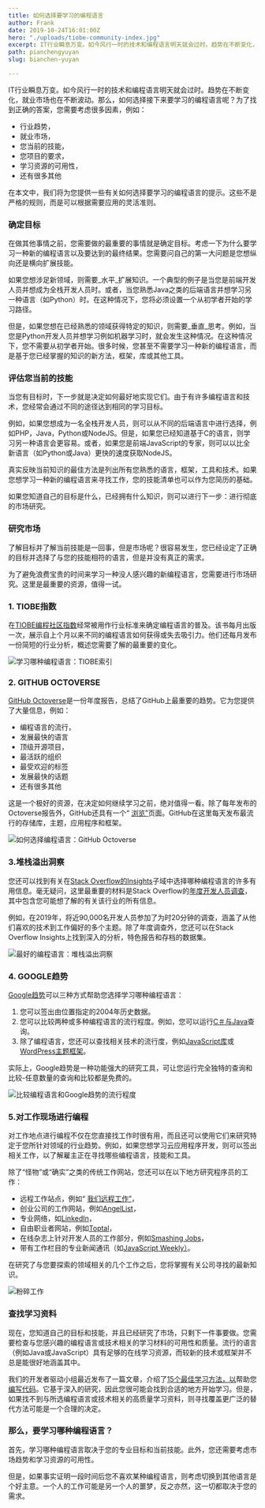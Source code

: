 ```yaml
---
title: 如何选择要学习的编程语言
author: Frank
date: 2019-10-24T16:01:00Z
hero: "./uploads/tiobe-community-index.jpg"
excerpt: IT行业瞬息万变。如今风行一时的技术和编程语言明天就会过时。趋势在不断变化，就业市场也在不断波动。那么，如何选择接下来要学习的编程语言呢？
path: pianchengyuyan
slug: bianchen-yuyan

---
```

IT行业瞬息万变。如今风行一时的技术和编程语言明天就会过时。趋势在不断变化，就业市场也在不断波动。那么，如何选择接下来要学习的编程语言呢？为了找到正确的答案，您需要考虑很多因素，例如：

* 行业趋势，
* 就业市场，
* 您当前的技能，
* 您项目的要求，
* 学习资源的可用性，
* 还有很多其他

在本文中，我们将为您提供一些有关如何选择要学习的编程语言的提示。这些不是严格的规则，而是可以根据需要应用的灵活准则。

### 确定目标

在做其他事情之前，您需要做的最重要的事情就是确定目标。考虑一下为什么要学习一种新的编程语言以及要达到的最终结果。您需要问自己的第一大问题是您想纵向还是横向扩展技能。

如果您想涉足新领域，则需要_水平_扩展知识。一个典型的例子是当您是前端开发人员并想成为全栈开发人员时。或者，当您熟悉Java之类的后端语言并想学习另一种语言（如Python）时。在这种情况下，您将必须设置一个从初学者开始的学习路径。

但是，如果您想在已经熟悉的领域获得特定的知识，则需要_垂直_思考。例如，当您是Python开发人员并想学习例如机器学习时，就会发生这种情况。在这种情况下，您不需要从初学者开始。很多时候，您甚至不需要学习一种新的编程语言，而是基于您已经掌握的知识的新方法，框架，库或其他工具。

### 评估您当前的技能

当您有目标时，下一步就是决定如何最好地实现它们。由于有许多编程语言和技术，您经常会通过不同的途径达到相同的学习目标。

例如，如果您想成为一名全栈开发人员，则可以从不同的后端语言中进行选择，例如PHP，Java，Python或NodeJS。但是，如果您已经知道基于C的语言，则学习另一种语言会更容易。或者，如果您是前端JavaScript的专家，则可以以比全新语言（如Python或Java）更快的速度获取NodeJS。

真实反映当前知识的最佳方法是列出所有您熟悉的语言，框架，工具和技术。如果您想学习一种新的编程语言来寻找工作，您的技能清单也可以作为您简历的基础。

如果您知道自己的目标是什么，已经拥有什么知识，则可以进行下一步：进行彻底的市场研究。

### 研究市场

了解目标并了解当前技能是一回事，但是市场呢？很容易发生，您已经设定了正确的目标并选择了与您的技能相符的语言，但是并没有真正的需求。

为了避免浪费宝贵的时间来学习一种没人感兴趣的新编程语言，您需要进行市场研究。这里是最重要的资源，值得一试。

### 1. TIOBE指数

在[TIOBE编程社区指数](https://www.tiobe.com/tiobe-index/)经常被用作行业标准来确定编程语言的普及。该书每月出版一次，展示自上个月以来不同的编程语言如何获得或失去吸引力。他们还每月发布一份简短的行业分析，概述您需要了解的最重要的变化。

![学习哪种编程语言：TIOBE索引](https://www.developerdrive.com/wp-content/uploads/2019/05/tiobe-community-index.jpg)

### 2. GITHUB OCTOVERSE

[GitHub Octoverse](https://octoverse.github.com/)是一份年度报告，总结了GitHub上最重要的趋势。它为您提供了大量信息，例如：

* 编程语言的流行，
* 发展最快的语言
* 顶级开源项目，
* 最活跃的组织
* 最受欢迎的标签
* 发展最快的话题
* 还有很多其他

这是一个极好的资源，在决定如何继续学习之前，绝对值得一看。除了每年发布的Octoverse报告外，GitHub还具有一个“ [浏览”](https://github.com/explore)页面。GitHub在这里每天发布最流行的存储库，主题，应用程序和框架。

![如何选择编程语言：GitHub Octoverse](https://www.developerdrive.com/wp-content/uploads/2019/05/github-octoverse.jpg)

### 3.堆栈溢出洞察

您还可以找到有关在[Stack Overflow的Insights](https://insights.stackoverflow.com/)子域中选择哪种编程语言的许多有用信息。毫无疑问，这里最重要的材料是Stack Overflow的[年度开发人员调查](https://insights.stackoverflow.com/survey)，其中包含您可能想了解的有关该行业的所有信息。

例如，在2019年，将近90,000名开发人员参加了为时20分钟的调查，涵盖了从他们喜欢的技术到工作偏好的多个主题。除了年度调查外，您还可以在Stack Overflow Insights上找到深入的分析，特色报告和存档的数据集。

![最好的编程语言：堆栈溢出洞察](https://www.developerdrive.com/wp-content/uploads/2019/05/stack-overflow-insights.jpg)

### 4. GOOGLE趋势

[Google趋势](https://trends.google.com/trends/)可以三种方式帮助您选择学习哪种编程语言：

1. 您可以签出由位置指定的2004年历史数据。
2. 您可以比较两种或多种编程语言的流行程度。例如，您可以运行[C＃与Java](https://www.developerdrive.com/2012/06/5-differences-between-c-and-java-objects-and-classes/)查询。
3. 除了编程语言，您还可以查找相关技术的流行度，例如[JavaScript库](https://www.developerdrive.com/2018/12/best-javascript-frameworks-learn/)或[WordPress主题框架](https://www.developerdrive.com/2019/04/wordpress-theme-frameworks/)。

实际上，Google趋势是一种功能强大的研究工具，可让您运行完全独特的查询和比较-任意数量的查询和比较都是免费的。

![比较编程语言和Google趋势的流行程度](https://www.developerdrive.com/wp-content/uploads/2019/05/google-trends-programming-languages.jpg)

### 5.对工作现场进行编程

对工作地点进行编程不仅在您直接找工作时很有用，而且还可以使用它们来研究特定于您所针对领域的行业趋势。例如，如果您想学习云应用程序开发，则可以签出相关工作，以了解雇主正在寻找哪些编程语言，技能和工具。

除了“怪物”或“确实”之类的传统工作网站，您还可以在以下地方研究程序员的工作：

* 远程工作站点，例如“ [我们远程工作”](https://weworkremotely.com/)，
* 创业公司的工作网站，例如[AngelList](https://angel.co/)，
* 专业网络，如[LinkedIn](https://www.linkedin.com/)，
* 自由职业者网站，例如[Toptal](https://www.toptal.com/)，
* 在线杂志上针对开发人员的工作部分，例如[Smashing Jobs](https://www.smashingmagazine.com/jobs/)，
* 带有工作栏目的专业新闻通讯（如[JavaScript Weekly）](https://javascriptweekly.com/)。

在研究了与您要探索的领域相关的几个工作之后，您将掌握有关公司寻找的最新知识。

![粉碎工作](https://www.developerdrive.com/wp-content/uploads/2019/05/smashing-jobs.jpg)

### 查找学习资料

现在，您知道自己的目标和技能，并且已经研究了市场，只剩下一件事要做。您需要检查与您感兴趣的编程语言或技术相关的学习材料的可用性和质量。流行的语言（例如Java或JavaScript）具有足够的在线学习资源，而较新的技术或框架并不总是能很好地涵盖其中。

我们的开发者驱动小​​组最近发布了一篇文章，介绍了[15个最佳学习方法，以](https://www.developerdrive.com/2019/02/best-places-learn-how-to-code/)帮助您[编写代码](https://www.developerdrive.com/2019/02/best-places-learn-how-to-code/)。它基于深入的研究，因此您很可能会找到合适的地方开始学习。但是，如果找不到与所选编程语言或技术相关的高质量学习资料，则寻找覆盖更广泛的替代方法可能是一个合理的决定。

### 那么，要学习哪种编程语言？

首先，学习哪种编程语言取决于您的专业目标和当前技能。此外，您还需要考虑市场趋势和学习资源的可用性。

但是，如果事实证明一段时间后您不喜欢某种编程语言，则考虑切换到其他语言是个好主意。一个人的工作可能是另一个人的噩梦，反之亦然，这一切都取决于您的需求。